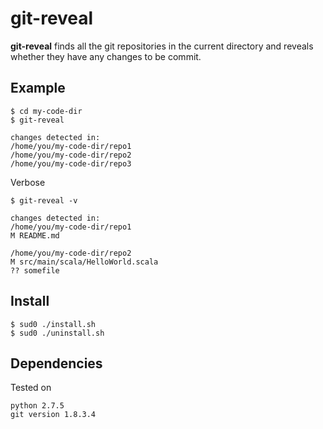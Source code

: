 # git-reveal

**git-reveal** finds all the git repositories in the current directory and reveals whether they have any changes to be commit.

## Example

	$ cd my-code-dir
	$ git-reveal
	
	changes detected in:
	/home/you/my-code-dir/repo1
	/home/you/my-code-dir/repo2
	/home/you/my-code-dir/repo3
		
Verbose
		
	$ git-reveal -v
	
	changes detected in:
	/home/you/my-code-dir/repo1
	M README.md

	/home/you/my-code-dir/repo2
	M src/main/scala/HelloWorld.scala
	?? somefile
	
## Install

	$ sud0 ./install.sh
	$ sud0 ./uninstall.sh

## Dependencies
Tested on

	python 2.7.5
	git version 1.8.3.4

